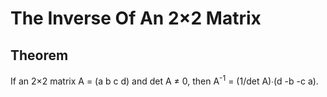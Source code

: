 # The Inverse Of An 2×2 Matrix

## Theorem

If an 2×2 matrix A = (a b c d) and det A ≠ 0, then A<sup>-1</sup> = (1/det A)∙(d -b -c a).